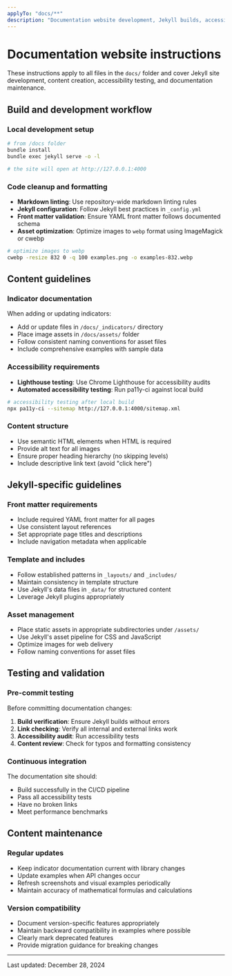 ```yaml
---
applyTo: "docs/**"
description: "Documentation website development, Jekyll builds, accessibility testing, and content guidelines"
---
```


# Documentation website instructions

These instructions apply to all files in the `docs/` folder and cover Jekyll site development, content creation, accessibility testing, and documentation maintenance.

## Build and development workflow

### Local development setup

```bash
# from /docs folder
bundle install
bundle exec jekyll serve -o -l

# the site will open at http://127.0.0.1:4000
```

### Code cleanup and formatting

- **Markdown linting**: Use repository-wide markdown linting rules
- **Jekyll configuration**: Follow Jekyll best practices in `_config.yml`
- **Front matter validation**: Ensure YAML front matter follows documented schema
- **Asset optimization**: Optimize images to `webp` format using ImageMagick or cwebp

```bash
# optimize images to webp
cwebp -resize 832 0 -q 100 examples.png -o examples-832.webp
```

## Content guidelines

### Indicator documentation

When adding or updating indicators:

- Add or update files in `/docs/_indicators/` directory
- Place image assets in `/docs/assets/` folder
- Follow consistent naming conventions for asset files
- Include comprehensive examples with sample data

### Accessibility requirements

- **Lighthouse testing**: Use Chrome Lighthouse for accessibility audits
- **Automated accessibility testing**: Run pa11y-ci against local build

```bash
# accessibility testing after local build
npx pa11y-ci --sitemap http://127.0.0.1:4000/sitemap.xml
```

### Content structure

- Use semantic HTML elements when HTML is required
- Provide alt text for all images
- Ensure proper heading hierarchy (no skipping levels)
- Include descriptive link text (avoid "click here")

## Jekyll-specific guidelines

### Front matter requirements

- Include required YAML front matter for all pages
- Use consistent layout references
- Set appropriate page titles and descriptions
- Include navigation metadata when applicable

### Template and includes

- Follow established patterns in `_layouts/` and `_includes/`
- Maintain consistency in template structure
- Use Jekyll's data files in `_data/` for structured content
- Leverage Jekyll plugins appropriately

### Asset management

- Place static assets in appropriate subdirectories under `/assets/`
- Use Jekyll's asset pipeline for CSS and JavaScript
- Optimize images for web delivery
- Follow naming conventions for asset files

## Testing and validation

### Pre-commit testing

Before committing documentation changes:

1. **Build verification**: Ensure Jekyll builds without errors
2. **Link checking**: Verify all internal and external links work
3. **Accessibility audit**: Run accessibility tests
4. **Content review**: Check for typos and formatting consistency

### Continuous integration

The documentation site should:

- Build successfully in the CI/CD pipeline  
- Pass all accessibility tests
- Have no broken links
- Meet performance benchmarks

## Content maintenance

### Regular updates

- Keep indicator documentation current with library changes
- Update examples when API changes occur
- Refresh screenshots and visual examples periodically
- Maintain accuracy of mathematical formulas and calculations

### Version compatibility

- Document version-specific features appropriately
- Maintain backward compatibility in examples where possible
- Clearly mark deprecated features
- Provide migration guidance for breaking changes

---
Last updated: December 28, 2024
